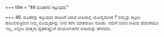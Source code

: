 +++
title = "46 ದೂತರನು ಕಟ್ಟುವುದು"

+++
46. ದೂತರನ್ನು ಕಟ್ಟುವುದು ರಾಜರಿಗೆ ಯಾವ ರೀತಿಯಲ್ಲಿ ಯೋಗ್ಯವಾಗಿದೆ ? ನಮ್ಮನ್ನು ಕಟ್ಟಲು ಹಂಬಲಿಸುತ್ತಿರುವ ನಿಮ್ಮ ಮೊಮ್ಮಕ್ಕಳನ್ನು ನೀನು ಕರೆಸಿ ಮಾತನಾಡಿಸಿ ನೋಡು. ನಮಗೆ ಯಾವ ರೀತಿಯ ಹೆದರಿಕೆಯೂ ಇಲ್ಲ, ಎನ್ನಲು ಭೀಷ್ಮನು ಧೃತರಾಷ್ಟ್ರನಿಗೆ ದುರ್ಯೋದನನ ರೀತಿಯನ್ನು ಹೇಳಿದನು.